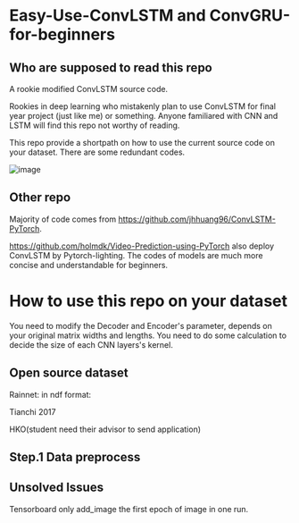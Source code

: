 # Easy-Use-ConvLSTM and ConvGRU-for-beginners
## **Who are supposed to read this repo** 

A rookie modified ConvLSTM source code.

Rookies in deep learning who mistakenly plan to use ConvLSTM for final year project (just like me) or something. Anyone familiared with CNN and LSTM will find this repo not worthy of reading.

This repo provide a shortpath on how to use the current source code on your dataset. There are some redundant codes.

![image](https://user-images.githubusercontent.com/13762187/113415518-f6af0a00-93f1-11eb-8a3b-3c0eee667f2b.png)


## Other repo
Majority of code comes from https://github.com/jhhuang96/ConvLSTM-PyTorch.

https://github.com/holmdk/Video-Prediction-using-PyTorch also deploy ConvLSTM by Pytorch-lighting. The codes of models are much more concise and understandable for beginners.

# How to use this repo on your dataset

You need to modify the Decoder and Encoder's parameter, depends on your original matrix widths and lengths. You need to do some calculation to decide the size of each CNN layers's kernel.

## Open source dataset
Rainnet: in ndf format:

Tianchi 2017

HKO(student need their advisor to send application)

## Step.1 Data preprocess

## Unsolved Issues

Tensorboard only add_image the first epoch of image in one run.

